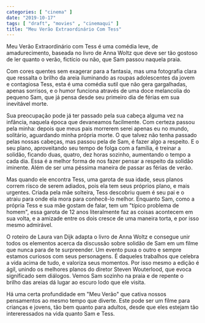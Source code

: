 ```yaml
---
categories: [ "cinema" ]
date: "2019-10-17"
tags: [ "draft", "movies" , "cinemaqui" ]
title: "Meu Verão Extraordinário Com Tess"
---
```

Meu Verão Extraordinário com Tess é uma comédia leve, de
amadurecimento, baseada no livro de Anna Woltz que deve ser tão gostoso
de ler quanto o verão, fictício ou não, que Sam passou naquela praia.

Com cores quentes sem exagerar para a fantasia, mas uma fotografia clara
que ressalta o brilho da areia iluminando as roupas adolescentes da jovem
e contagiosa Tess, esta é uma comédia sutil que não gera gargalhadas,
apenas sorrisos, e o humor funciona através de uma doce melancolia
do pequeno Sam, que já pensa desde seu primeiro dia de férias em sua
inevitável morte.

Sua preocupação pode já ter passado pela sua cabeça alguma vez na
infância, naquela época que devaneamos facilmente. Com certeza passou
pela minha: depois que meus pais morrerem serei apenas eu no mundo,
solitário, aguardando minha própria morte. O que talvez não tenha
passado pelas nossas cabeças, mas passou pela de Sam, é fazer algo a
respeito. E o seu plano, aproveitando seu tempo de folga com a família,
é treinar a solidão, ficando duas, quatro, dez horas sozinho, aumentando
o tempo a cada dia. Essa é a melhor forma de nos fazer pensar a respeito
da solidão iminente. Além de ser uma péssima maneira de passar as
férias de verão.

Mas quando ele encontra Tess, uma garota de sua idade, seus planos
correm risco de serem adiados, pois ela tem seus próprios plano, e mais
urgentes. Criada pela mãe solteira, Tess descobriu quem é seu pai e o
atraiu para onde ela mora para conhecê-lo melhor. Enquanto Sam, como
a própria Tess e sua mãe gostam de falar, tem um "típico problema
de homem", essa garota de 12 anos literalmente faz as coisas acontecem
em sua volta, e a amizade entre os dois cresce de uma maneira torta,
e por isso mesmo admirável.

O roteiro de Laura van Dijk adapta o livro de Anna Woltz e consegue unir
todos os elementos acerca da discussão sobre solidão de Sam em um filme
que nunca para de te surpreender. Um evento puxa o outro e sempre estamos
curiosos com seus personagens. É daqueles trabalhos que celebra a vida
acima de tudo, e valoriza seus momentos. Por isso mesmo a edição é
ágil, unindo os melhores planos do diretor Steven Wouterlood, que evoca
significado sem diálogos. Vemos Sam sozinho na praia e de repente o
brilho das areias dá lugar ao escuro lodo que ele visita.

Há uma certa profundidade em "Meu Verão" que cativa nossos pensamentos
ao mesmo tempo que diverte. Este pode ser um filme para crianças
e jovens, tão bem quanto para adultos, desde que eles estejam tão
intereressados na vida quanto Sam e Tess.
